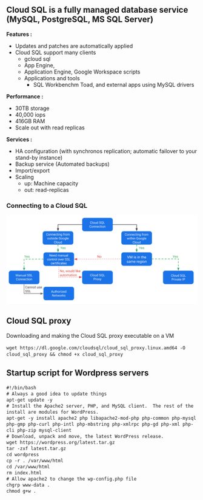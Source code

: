 ## Cloud SQL is a fully managed database service (MySQL, PostgreSQL, MS SQL Server)

**Features :**
- Updates and patches are automatically applied
- Cloud SQL support many clients
    - gcloud sql 
    - App Engine, 
    - Application Engine, Google Workspace scripts
    - Applications and tools
        - SQL Workbenchm Toad, and external apps using MySQL drivers

**Performance :**
 - 30TB storage
 - 40,000 iops
 - 416GB RAM
 - Scale out with read replicas

**Services :**
- HA configuration (with synchronos replication; automatic failover to your stand-by instance)
- Backup service (Automated backups)
- Import/export
- Scaling
    - up: Machine capacity
    - out: read-replicas

### Connecting to a Cloud SQL

<img src="https://github.com/paulowe/gcp/blob/main/captures/Capture%2011.PNG" />

## Cloud SQL proxy
Downloading and making the Cloud SQL proxy executable on a VM

```wget https://dl.google.com/cloudsql/cloud_sql_proxy.linux.amd64 -O cloud_sql_proxy && chmod +x cloud_sql_proxy```

## Startup script for Wordpress servers

```
#!/bin/bash
# Always a good idea to update things
apt-get update -y
# Install the Apache2 server, PHP, and MySQL client.  The rest of the install are modules for WordPress.
apt-get -y install apache2 php libapache2-mod-php php-common php-mysql php-gmp php-curl php-intl php-mbstring php-xmlrpc php-gd php-xml php-cli php-zip mysql-client
# Download, unpack and move, the latest WordPress release.
wget https://wordpress.org/latest.tar.gz
tar -zxf latest.tar.gz
cd wordpress
cp -r . /var/www/html
cd /var/www/html
rm index.html
# Allow apache2 to change the wp-config.php file
chgrp www-data .
chmod g+w .
```
